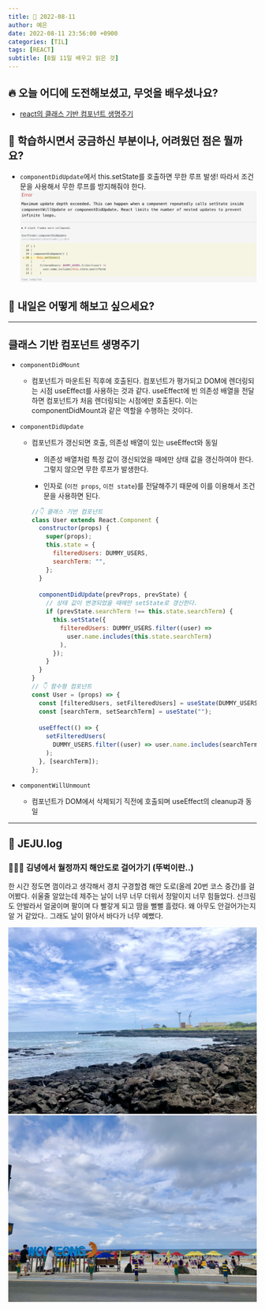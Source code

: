 ```yaml
---
title: 🍊 2022-08-11
author: 예은
date: 2022-08-11 23:56:00 +0900
categories: [TIL]
tags: [REACT]
subtitle: [8월 11일 배우고 읽은 것]
---
```


## 🔥 오늘 어디에 도전해보셨고, 무엇을 배우셨나요?

- [react의 클래스 기반 컴포넌트 생명주기](/posts/220811TIL/#%ED%81%B4%EB%9E%98%EC%8A%A4-%EA%B8%B0%EB%B0%98-%EC%BB%B4%ED%8F%AC%EB%84%8C%ED%8A%B8-%EC%83%9D%EB%AA%85%EC%A3%BC%EA%B8%B0)

## 🌊 학습하시면서 궁금하신 부분이나, 어려웠던 점은 뭘까요?

- `componentDidUpdate`에서 this.setState를 호출하면 무한 루프 발생! 따라서 조건문을 사용해서 무한 루프를 방지해줘야 한다.
  ![setStateInComponentDidUpdate](/assets/img/post/TIL/20220811/setStateInComponentDidUpdate.png)

## 🌟 내일은 어떻게 해보고 싶으세요?

---

## 클래스 기반 컴포넌트 생명주기

- `componentDidMount`

  - 컴포넌트가 마운트된 직후에 호출된다. 컴포넌트가 평가되고 DOM에 렌더링되는 시점
    useEffect를 사용하는 것과 같다.
    useEffect에 빈 의존성 배열을 전달하면 컴포넌트가 처음 렌더링되는 시점에만 호출된다. 이는 componentDidMount과 같은 역할을 수행하는 것이다.

- `componentDidUpdate`

  - 컴포넌트가 갱신되면 호출, 의존성 배열이 있는 useEffect와 동일

    - 의존성 배열처럼 특정 값이 갱신되었을 때에만 상태 값을 갱신하여야 한다. 그렇지 않으면 무한 루프가 발생한다.

    - 인자로 (`이전 props`, `이전 state`)를 전달해주기 때문에 이를 이용해서 조건문을 사용하면 된다.

    ```javascript
    //👇 클래스 기반 컴포넌트
    class User extends React.Component {
      constructor(props) {
        super(props);
        this.state = {
          filteredUsers: DUMMY_USERS,
          searchTerm: "",
        };
      }

      componentDidUpdate(prevProps, prevState) {
        // 상태 값이 변경되었을 때에만 setState로 갱신한다.
        if (prevState.searchTerm !== this.state.searchTerm) {
          this.setState({
            filteredUsers: DUMMY_USERS.filter((user) =>
              user.name.includes(this.state.searchTerm)
            ),
          });
        }
      }
    }
    // 👇 함수형 컴포넌트
    const User = (props) => {
      const [filteredUsers, setFilteredUsers] = useState(DUMMY_USERS);
      const [searchTerm, setSearchTerm] = useState("");

      useEffect(() => {
        setFilteredUsers(
          DUMMY_USERS.filter((user) => user.name.includes(searchTerm))
        );
      }, [searchTerm]);
    };
    ```

- `componentWillUnmount`
  - 컴포넌트가 DOM에서 삭제되기 직전에 호출되며 useEffect의 cleanup과 동일

---

## 🍊 JEJU.log

### 🏃🏻‍♀️ 김녕에서 월정까지 해안도로 걸어가기 (뚜벅이란..)

한 시간 정도면 껌이라고 생각해서 경치 구경할겸 해안 도로(올레 20번 코스 중간)를 걸어봤다. 쉬울줄 알았는데 제주는 날이 너무 너무 더워서 정말이지 너무 힘들었다. 선크림도 안발라서 얼굴이며 팔이며 다 빨갛게 되고 땀을 뻘뻘 흘렸다. 왜 아무도 안걸어가는지 알 거 같았다.. 그래도 날이 맑아서 바다가 너무 예뻤다.

![gimnyeong](/assets/img/post/TIL/20220811/jeju-gimnyeong.jpeg)
![woljeong](/assets/img/post/TIL/20220811/jeju-woljeong.jpeg)
